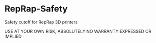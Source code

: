 # RepRap-Safety
Safety cutoff for RepRap 3D printers

USE AT YOUR OWN RISK, ABSOLUTELY NO WARRANTY EXPRESSED OR IMPLIED
